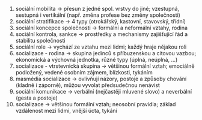 1. sociální mobilita → přesun z jedné spol. vrstvy do jiné; vzestupná, sestupná i vertikální (např. změna profese bez změny společnosti)
2. sociální stratifikace → 4 typy (otrokářský, kastovní, stavovský, třídní)
3. sociální koncepce společnosti → formální a neformální vztahy, rodina
4. sociální kontrola, sankce → prostředky a mechanismy zajišťující řád a stabilitu společnosti
5. sociální role → vychází ze vztahu mezi lidmi; každý hraje nějakou roli
6. socializace - rodina → skupina jedinců s příbuzenskou a citovou vazbou; ekonomická a výchovná jednotka, různé typy (úplná, neúplná, ...)
7. socializace - vtrstevnická skupina → většinou formální vztah; emociálně podložený, vedené osobním zájmem, blízkosti, tykáním
8. masmédia socializace → ovlivňují názory, postoje a způsoby chování (kladně i záporně), můžou vyvolat předsudečnou nenávist
9. sociální komunikace → verbální (nejčastěji mluvené slovo) a neverbální (gesta a postoje)
10. socializace → většinou formální vztah; neosobní pravidla; základ vzdálenost mezi lidmi, vnější úcta, tykání
